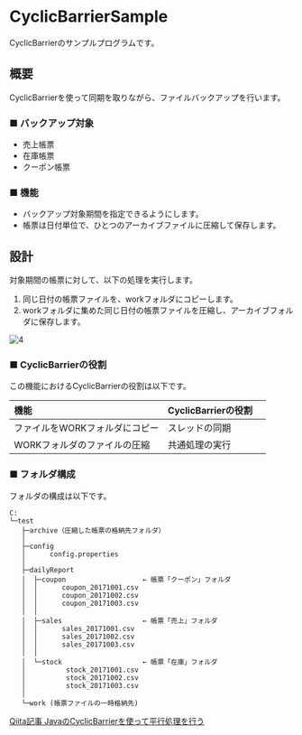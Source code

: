# CyclicBarrierSample
CyclicBarrierのサンプルプログラムです。

## 概要
CyclicBarrierを使って同期を取りながら、ファイルバックアップを行います。

### ■ バックアップ対象
- 売上帳票
- 在庫帳票
- クーポン帳票

### ■ 機能
- バックアップ対象期間を指定できるようにします。
- 帳票は日付単位で、ひとつのアーカイブファイルに圧縮して保存します。

## 設計
対象期間の帳票に対して、以下の処理を実行します。
1. 同じ日付の帳票ファイルを、workフォルダにコピーします。
2. workフォルダに集めた同じ日付の帳票ファイルを圧縮し、アーカイブフォルダに保存します。

![4](https://user-images.githubusercontent.com/2310460/34079701-068a408c-e376-11e7-8e2e-1bb3ecec30bb.JPG)

### ■ CyclicBarrierの役割
この機能におけるCyclicBarrierの役割は以下です。

|機能                      　　|CyclicBarrierの役割　|
|:----------------------------|:-------------------|
| ファイルをWORKフォルダにコピー |スレッドの同期        |
| WORKフォルダのファイルの圧縮 |共通処理の実行          |



### ■ フォルダ構成

フォルダの構成は以下です。

```text
C:
└─test
   ├─archive（圧縮した帳票の格納先フォルダ）
   │
   ├─config
   │      config.properties
   │      
   ├─dailyReport
   │  ├─coupon                   ← 帳票「クーポン」フォルダ
   │  │      coupon_20171001.csv
   │  │      coupon_20171002.csv
   │  │      coupon_20171003.csv
   │  │      
   │  ├─sales                    ← 帳票「売上」フォルダ
   │  │      sales_20171001.csv
   │  │      sales_20171002.csv
   │  │      sales_20171003.csv
   │  │      
   │  └─stock                    ← 帳票「在庫」フォルダ
   │          stock_20171001.csv
   │          stock_20171002.csv
   │          stock_20171003.csv
   │          
   └─work (帳票ファイルの一時格納先)
```





[Qiita記事 JavaのCyclicBarrierを使って平行処理を行う](https://qiita.com/nogitsune413/items/ec0132c306e1f15c6f87)
